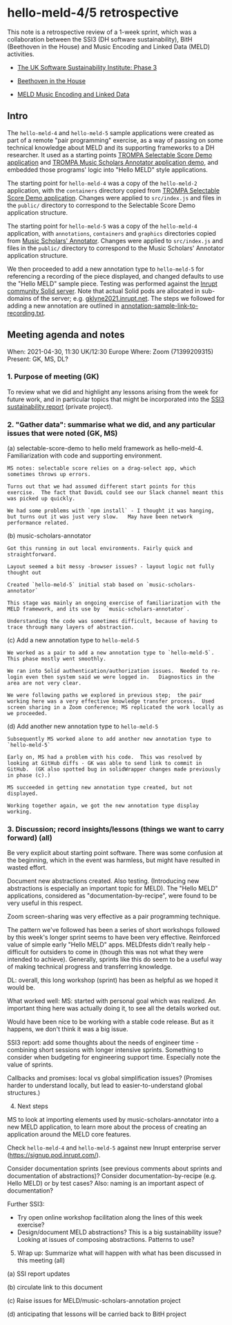 # hello-meld-4/5 retrospective

This note is a retrospective review of a 1-week sprint, which was a collaboration between the SSI3 (DH software sustainability), BitH (Beethoven in the House) and Music Encoding and Linked Data (MELD) activities.

- [The UK Software Sustainability Institute: Phase 3](https://gtr.ukri.org/projects?ref=EP%2FS021779%2F1)

- [Beethoven in the House](https://www.dfg.de/en/research_funding/announcements_proposals/2020/info_wissenschaft_20_01/index.html)

- [MELD Music Encoding and Linked Data](https://github.com/oerc-music/meld)


## Intro

The `hello-meld-4` and `hello-meld-5` sample applications were created as part of a remote "pair programming" exercise, as a way of passing on some technical knowledge about MELD and its supporting frameworks to a DH researcher.  It used as a starting points [TROMPA Selectable Score Demo application](https://github.com/trompamusic/selectable-score-demo) and [TROMPA Music Scholars Annotator application demo](https://github.com/trompamusic/music-scholars-annotator), and embedded those programs' logic into "Hello MELD" style applications.

The starting point for `hello-meld-4` was a copy of the `hello-meld-2` application, with the `containers` directory copied from [TROMPA Selectable Score Demo application](https://github.com/trompamusic/selectable-score-demo).  Changes were applied to `src/index.js` and files in the `public/` directory to correspond to the Selectable Score Demo application structure.

The starting point for `hello-meld-5` was a copy of the `hello-meld-4` application, with `annotations`, `containers` and `graphics` directories copied from [Music Scholars' Annotator](https://github.com/trompamusic/music-scholars-annotator).  Changes were applied to `src/index.js` and files in the `public/` directory to correspond to the Music Scholars' Annotator application structure.

We then proceeded to add a new annotation type to  `hello-meld-5` for referencing a recording of the piece displayed, and changed defaults to use the "Hello MELD" sample piece.  Testing was performed against the [Inrupt community Solid server](http://inrupt.net/). Note that actual Solid pods are allocated in sub-domains of the server; e.g. [gklyne2021.inrupt.net](https://gklyne2021.inrupt.net/).  The steps we followed for adding a new annotation are outlined in [annotation-sample-link-to-recording.txt](./annotation-sample-link-to-recording.txt).


## Meeting agenda and notes

When: 2021-04-30, 11:30 UK/12:30 Europe
Where: Zoom (71399209315)
Present: GK, MS, DL?

### 1. Purpose of meeting (GK)

To review what we did and highlight any lessons arising from the week for future work, and in particular topics that might be incorporated into the [SSI3 sustainability report](https://github.com/oerc-music/meld-testing-ssi3) (private project).

### 2. "Gather data": summarise what we did, and any particular issues that were noted (GK, MS)

(a) selectable-score-demo to hello meld framework as hello-meld-4.  Familiarization with code and supporting environment.

    MS notes: selectable score relies on a drag-select app, which sometimes throws up errors.

    Turns out that we had assumed different start points for this exercise.  The fact that DavidL could see our Slack channel meant this was picked up quickly.

    We had some problems with `npm install` - I thought it was hanging, but turns out it was just very slow.   May have been network performance related.

(b) music-scholars-annotator

    Got this running in out local environments. Fairly quick and straightforward.

    Layout seemed a bit messy -browser issues? - layout logic not fully thought out

    Created `hello-meld-5` initial stab based on `music-scholars-annotator`

    This stage was mainly an ongoing exercise of familiarization with the MELD framework, and its use by  `music-scholars-annotator`.

    Understanding the code was sometimes difficult, because of having to trace through many layers of abstraction.


(c) Add a new annotation type to `hello-meld-5`

    We worked as a pair to add a new annotation type to `hello-meld-5`.  This phase mostly went smoothly.

    We ran into Solid authentication/authorization issues.  Needed to re-login even then system said we were logged in.   Diagnostics in the area are not very clear.

    We were following paths we explored in previous step;  the pair working here was a very effective knowledge transfer process.  Used screen sharing in a Zoom conference; MS replicated the work locally as we proceeded.


(d) Add another new annotation type to `hello-meld-5`

    Subsequently MS worked alone to add another new annotation type to `hello-meld-5`

    Early on, MS had a problem with his code.  This was resolved by looking at GitHub diffs - GK was able to send link to commit in GitHub.  (GK also spotted bug in solidWrapper changes made previously in phase (c).)

    MS succeeded in getting new annotation type created, but not displayed.

    Working together again, we got the new annotation type display working.


### 3. Discussion; record insights/lessons (things we want to carry forward) (all)

Be very explicit about starting point software.  There was some confusion at the beginning, which in the event was harmless, but might have resulted in wasted effort.

Document new abstractions created.  Also testing. (Introducing new abstractions is especially an important topic for MELD).  The "Hello MELD" applications, considered as "documentation-by-recipe", were found to be very useful in this respect.

Zoom screen-sharing was very effective as a pair programming technique.

The pattern we've followed has been a series of short workshops followed by this week's longer sprint seems to have been very effective.  Reinforced value of simple early "Hello MELD" apps.  MELDfests didn't really help - difficult for outsiders to come in (though this was not what they were intended to achieve).   Generally, sprints like this do seem to be a useful way of making technical progress and transferring knowledge.

DL: overall, this long workshop (sprint) has been as helpful as we hoped it would be.

What worked well:  MS: started with personal goal which was realized.   An important thing here was actually doing it, to see all the details worked out.

Would have been nice to be working with a stable code release.  But as it happens, we don't think it was a big issue.

SSI3 report:  add some thoughts about the needs of engineer time - combining short sessions with longer intensive sprints.  Something to consider when budgeting for engineering support time.  Especially note the value of sprints.

Callbacks and promises: local vs global simplification issues?  (Promises harder to understand locally, but lead to easier-to-understand global structures.)


4. Next steps

MS to look at importing elements used by music-scholars-annotator into a new MELD application, to learn more about the process of creating an application around the MELD core features.

Check `hello-meld-4` and `hello-meld-5` against new Inrupt enterprise server (https://signup.pod.inrupt.com/).

Consider documentation sprints (see previous comments about sprints and documentation of abstractions)?  Consider documentation-by-recipe (e.g. Hello MELD) or by test cases?   Also: naming is an important aspect of documentation?

Further SSI3:

- Try open online workshop facilitation along the lines of this week exercise?  
- Design/document MELD abstractions?   This is a big sustainability issue?  Looking at issues of composing abstractions.  Patterns to use?


5. Wrap up: Summarize what will happen with what has been discussed in this meeting (all)

(a) SSI report updates

(b) circulate link to this document

(c) Raise issues for MELD/music-scholars-annotation project

(d) anticipating that lessons will be carried back to BitH project




